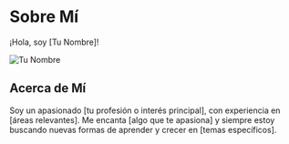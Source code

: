 <!-- ---
layout: default
title:  "About me"
permalink: /about/
--- -->

# Sobre Mí

¡Hola, soy [Tu Nombre]!

![Tu Nombre](enlace-a-tu-imagen.jpg)

## Acerca de Mí

Soy un apasionado [tu profesión o interés principal], con experiencia en [áreas relevantes]. Me encanta [algo que te apasiona] y siempre estoy buscando nuevas formas de aprender y crecer en [temas específicos].

